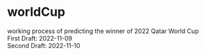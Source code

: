 # worldCup
working process of predicting the winner of 2022 Qatar World Cup <br>
First Draft: 2022-11-09 <br>
Second Draft: 2022-11-10 <br>
